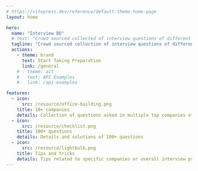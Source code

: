 ```yaml
---
# https://vitepress.dev/reference/default-theme-home-page
layout: home

hero:
  name: "Interview BD"
  # text: "Crowd sourced collected of interview questions of different BD tech companies"
  tagline: "Crowd sourced collection of interview questions of different BD tech companies"
  actions:
    - theme: brand
      text: Start Taking Preparation
      link: /general
    # - theme: alt
    #   text: API Examples
    #   link: /api-examples

features:
  - icon:
      src: /resource/office-building.png
    title: 10+ companies
    details: Collection of questions asked in multiple top companies of Bangladesh
  - icon:
      src: /resource/checklist.png
    title: 100+ questions
    details: Details and solutions of 100+ questions
  - icon:
      src: /resource/lightbulb.png
    title: Tips and tricks
    details: Tips related to specific companies or overall interview preparation
---
```


